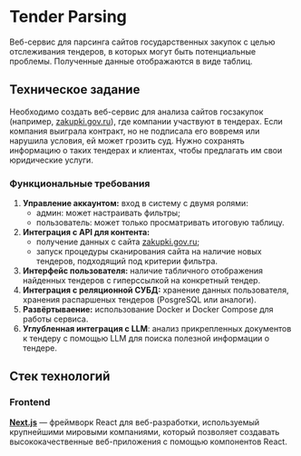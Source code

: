 # Tender Parsing
Веб-сервис для парсинга сайтов государственных закупок с целью отслеживания тендеров, в которых могут быть потенциальные проблемы. Полученные данные отображаются в виде таблиц.


## Техническое задание
Необходимо создать веб-сервис для анализа сайтов госзакупок (например, [zakupki.gov.ru](https://zakupki.gov.ru)), где компании участвуют в тендерах. Если компания выиграла контракт, но не подписала его вовремя или нарушила условия, ей может грозить суд. Нужно сохранять информацию о таких тендерах и клиентах, чтобы предлагать им свои юридические услуги.

### Функциональные требования
1. **Управление аккаунтом:** вход в систему с двумя ролями:
    - админ: может настраивать фильтры;
    - пользователь: может только просматривать итоговую таблицу.
2. **Интеграция с API для контента:**
   - получение данных с сайта [zakupki.gov.ru](https://zakupki.gov.ru);
   - запуск процедуры сканирования сайта на наличие новых тендеров, подходящий под критерии фильтра.
3. **Интерфейс пользователя:** наличие табличного отображения найденных тендеров с гиперссылкой на конкретный тендер.
4. **Интеграция с реляционной СУБД:** хранение данных пользователя, хранения распаршеных тендеров (PosgreSQL или аналоги).
5. **Развёртываение:** использование Docker и Docker Compose для работы сервиса.
6. **Углубленная интеграция с LLM**: анализ прикрепленных документов к тендеру с помощью LLM для поиска полезной информации о тендере.


## Стек технологий
### Frontend
[**Next.js**](https://nextjs.org) — фреймворк React для веб-разработки, используемый крупнейшими мировыми компаниями, который позволяет создавать высококачественные веб-приложения с помощью компонентов React.

